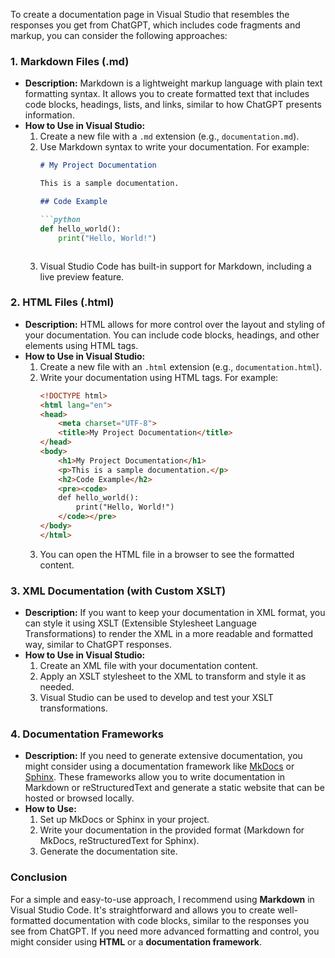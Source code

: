 To create a documentation page in Visual Studio that resembles the responses you get from ChatGPT, which includes code fragments and markup, you can consider the following approaches:

### 1. **Markdown Files (.md)**
   - **Description:** Markdown is a lightweight markup language with plain text formatting syntax. It allows you to create formatted text that includes code blocks, headings, lists, and links, similar to how ChatGPT presents information.
   - **How to Use in Visual Studio:**
     1. Create a new file with a `.md` extension (e.g., `documentation.md`).
     2. Use Markdown syntax to write your documentation. For example:
        ```markdown
        # My Project Documentation

        This is a sample documentation.

        ## Code Example

        ```python
        def hello_world():
            print("Hello, World!")
        ```
        ```
     3. Visual Studio Code has built-in support for Markdown, including a live preview feature.

### 2. **HTML Files (.html)**
   - **Description:** HTML allows for more control over the layout and styling of your documentation. You can include code blocks, headings, and other elements using HTML tags.
   - **How to Use in Visual Studio:**
     1. Create a new file with an `.html` extension (e.g., `documentation.html`).
     2. Write your documentation using HTML tags. For example:
        ```html
        <!DOCTYPE html>
        <html lang="en">
        <head>
            <meta charset="UTF-8">
            <title>My Project Documentation</title>
        </head>
        <body>
            <h1>My Project Documentation</h1>
            <p>This is a sample documentation.</p>
            <h2>Code Example</h2>
            <pre><code>
            def hello_world():
                print("Hello, World!")
            </code></pre>
        </body>
        </html>
        ```
     3. You can open the HTML file in a browser to see the formatted content.

### 3. **XML Documentation (with Custom XSLT)**
   - **Description:** If you want to keep your documentation in XML format, you can style it using XSLT (Extensible Stylesheet Language Transformations) to render the XML in a more readable and formatted way, similar to ChatGPT responses.
   - **How to Use in Visual Studio:**
     1. Create an XML file with your documentation content.
     2. Apply an XSLT stylesheet to the XML to transform and style it as needed.
     3. Visual Studio can be used to develop and test your XSLT transformations.

### 4. **Documentation Frameworks**
   - **Description:** If you need to generate extensive documentation, you might consider using a documentation framework like [MkDocs](https://www.mkdocs.org/) or [Sphinx](https://www.sphinx-doc.org/). These frameworks allow you to write documentation in Markdown or reStructuredText and generate a static website that can be hosted or browsed locally.
   - **How to Use:**
     1. Set up MkDocs or Sphinx in your project.
     2. Write your documentation in the provided format (Markdown for MkDocs, reStructuredText for Sphinx).
     3. Generate the documentation site.

### Conclusion

For a simple and easy-to-use approach, I recommend using **Markdown** in Visual Studio Code. It's straightforward and allows you to create well-formatted documentation with code blocks, similar to the responses you see from ChatGPT. If you need more advanced formatting and control, you might consider using **HTML** or a **documentation framework**.